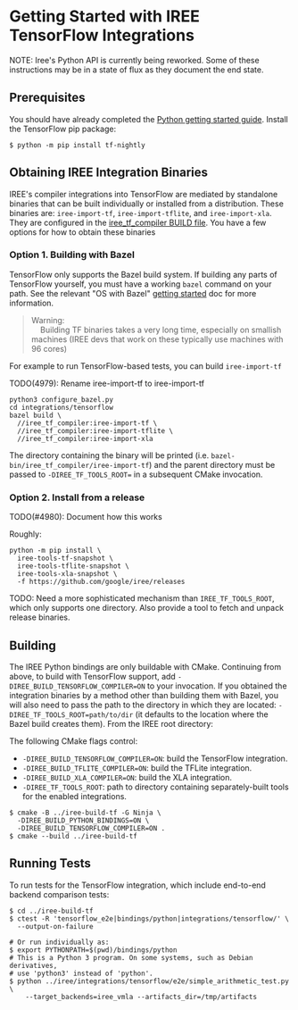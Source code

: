 # Getting Started with IREE TensorFlow Integrations

  NOTE: Iree's Python API is currently being reworked. Some of these
  instructions may be in a state of flux as they document the end state.

## Prerequisites

You should have already completed the
[Python getting started guide](../get-started/getting-started-python). Install
the TensorFlow pip package:

```shell
$ python -m pip install tf-nightly
```

## Obtaining IREE Integration Binaries

IREE's compiler integrations into TensorFlow are mediated by standalone binaries
that can be built individually or installed from a distribution. These binaries
are: `iree-import-tf`, `iree-import-tflite`, and `iree-import-xla`. They are
configured in the
[iree_tf_compiler BUILD file](https://github.com/google/iree/blob/main/integrations/tensorflow/iree_tf_compiler/BUILD).
You have a few options for how to obtain these binaries

### Option 1. Building with Bazel

TensorFlow only supports the Bazel build system. If building any parts of
TensorFlow yourself, you must have a working `bazel` command on your path. See
the relevant "OS with Bazel" [getting started](../get-started) doc for more
information.

> Warning:<br>
> &nbsp;&nbsp;&nbsp;&nbsp;Building TF binaries takes a very long time,
> especially on smallish machines (IREE devs that work on these typically use
> machines with 96 cores)

For example to run TensorFlow-based tests, you can build `iree-import-tf`

TODO(4979): Rename iree-import-tf to iree-import-tf

```shell
python3 configure_bazel.py
cd integrations/tensorflow
bazel build \
  //iree_tf_compiler:iree-import-tf \
  //iree_tf_compiler:iree-import-tflite \
  //iree_tf_compiler:iree-import-xla

```

The directory containing the binary will be printed (i.e.
`bazel-bin/iree_tf_compiler/iree-import-tf`) and the parent directory must be
passed to `-DIREE_TF_TOOLS_ROOT=` in a subsequent CMake invocation.

### Option 2. Install from a release

TODO(#4980): Document how this works

Roughly:

```shell
python -m pip install \
  iree-tools-tf-snapshot \
  iree-tools-tflite-snapshot \
  iree-tools-xla-snapshot \
  -f https://github.com/google/iree/releases
```

TODO: Need a more sophisticated mechanism than `IREE_TF_TOOLS_ROOT`, which
only supports one directory. Also provide a tool to fetch and unpack
release binaries.

## Building

The IREE Python bindings are only buildable with CMake. Continuing from above,
to build with TensorFlow support, add `-DIREE_BUILD_TENSORFLOW_COMPILER=ON` to
your invocation. If you obtained the integration binaries by a method other than
building them with Bazel, you will also need to pass the path to the directory
in which they are located: `-DIREE_TF_TOOLS_ROOT=path/to/dir` (it defaults to
the location where the Bazel build creates them). From the IREE root directory:

The following CMake flags control:

* `-DIREE_BUILD_TENSORFLOW_COMPILER=ON`: build the TensorFlow integration.
* `-DIREE_BUILD_TFLITE_COMPILER=ON`: build the TFLite integration.
* `-DIREE_BUILD_XLA_COMPILER=ON`: build the XLA integration.
* `-DIREE_TF_TOOLS_ROOT`: path to directory containing separately-built tools
  for the enabled integrations.

```shell
$ cmake -B ../iree-build-tf -G Ninja \
  -DIREE_BUILD_PYTHON_BINDINGS=ON \
  -DIREE_BUILD_TENSORFLOW_COMPILER=ON .
$ cmake --build ../iree-build-tf
```

## Running Tests

To run tests for the TensorFlow integration, which include end-to-end backend
comparison tests:

```shell
$ cd ../iree-build-tf
$ ctest -R 'tensorflow_e2e|bindings/python|integrations/tensorflow/' \
  --output-on-failure

# Or run individually as:
$ export PYTHONPATH=$(pwd)/bindings/python
# This is a Python 3 program. On some systems, such as Debian derivatives,
# use 'python3' instead of 'python'.
$ python ../iree/integrations/tensorflow/e2e/simple_arithmetic_test.py \
    --target_backends=iree_vmla --artifacts_dir=/tmp/artifacts
```
